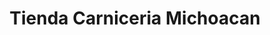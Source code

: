 ---
title: "Tienda Carniceria Michoacan"
url: /marion/tienda-carniceria-michoacan/
shop: supermarket
---